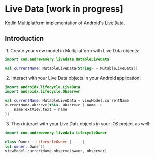 # Live Data [work in progress]

Kotlin Multiplatform implementation of Android's [Live Data](https://developer.android.com/topic/libraries/architecture/livedata).

## Introduction

&nbsp;1. Create your view model in Multiplatform with Live Data objects:

```kotlin
import com.andrewemery.livedata.MutableLiveData

val currentName: MutableLiveData<String> = MutableLiveData()
```

&nbsp;2. Interact with your Live Data objects in your Android application:

```kotlin
import androidx.lifecycle.LiveData
import androidx.lifecycle.Observer

val currentName: MutableLiveData = viewModel.currentName
currentName.observe(this, Observer { name ->
    nameTextView.text = name
})
```

&nbsp;3. Then interact with your Live Data objects in your iOS project as well:

```swift
import com.andrewemery.livedata.LifecycleOwner

class Owner : LifecycleOwner { ... }
let owner: Owner()
viewModel.currentName.observe(owner, observer)
```
